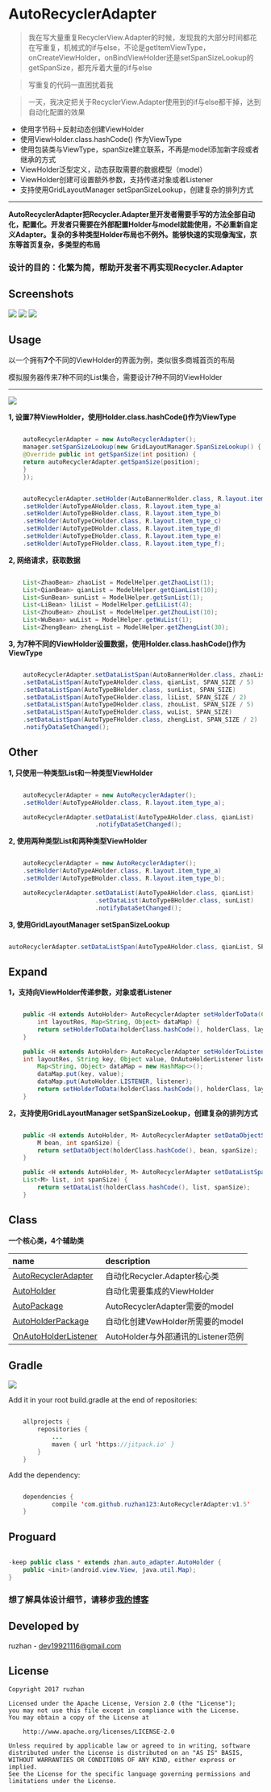 
AutoRecyclerAdapter
===============

>我在写大量重复RecyclerView.Adapter的时候，发现我的大部分时间都花在写重复，机械式的if与else，不论是getItemViewType，onCreateViewHolder，onBindViewHolder还是setSpanSizeLookup的getSpanSize，都充斥着大量的if与else

>写重复的代码一直困扰着我

>一天，我决定把关于RecyclerView.Adapter使用到的if与else都干掉，达到自动化配置的效果


* 使用字节码＋反射动态创建ViewHolder
* 使用ViewHolder.class.hashCode() 作为ViewType
* 使用包装类与ViewType，spanSize建立联系，不再是model添加新字段或者继承的方式
* ViewHolder泛型定义，动态获取需要的数据模型（model）
* ViewHolder创建可设置额外参数，支持传递对象或者Listener
* 支持使用GridLayoutManager setSpanSizeLookup，创建复杂的排列方式

---

**AutoRecyclerAdapter把Recycler.Adapter里开发者需要手写的方法全部自动化，配置化。开发者只需要在外部配置Holder与model就能使用，不必重新自定义Adapter。复杂的多种类型Holder布局也不例外。能够快速的实现像淘宝，京东等首页复杂，多类型的布局**

### 设计的目的：化繁为简，帮助开发者不再实现Recycler.Adapter


Screenshots
------

![](https://github.com/ruzhan123/AutoRecyclerAdapter/raw/master/gif/autos.gif)
![](https://github.com/ruzhan123/AutoRecyclerAdapter/raw/master/gif/tb.png)
![](https://github.com/ruzhan123/AutoRecyclerAdapter/raw/master/gif/jd.png)



Usage
-----

以一个拥有**7个**不同的ViewHolder的界面为例，类似很多商城首页的布局

模拟服务器传来7种不同的List集合，需要设计7种不同的ViewHolder

-----

![](https://github.com/ruzhan123/AutoRecyclerAdapter/raw/master/gif/auto.png)



**1, 设置7种ViewHolder，使用Holder.class.hashCode()作为ViewType**

```java

	autoRecyclerAdapter = new AutoRecyclerAdapter();
	manager.setSpanSizeLookup(new GridLayoutManager.SpanSizeLookup() {
	@Override public int getSpanSize(int position) {
	return autoRecyclerAdapter.getSpanSize(position);
	}
	});


	autoRecyclerAdapter.setHolder(AutoBannerHolder.class, R.layout.item_banner, this)
	.setHolder(AutoTypeAHolder.class, R.layout.item_type_a)
	.setHolder(AutoTypeBHolder.class, R.layout.item_type_b)
	.setHolder(AutoTypeCHolder.class, R.layout.item_type_c)
	.setHolder(AutoTypeDHolder.class, R.layout.item_type_d)
	.setHolder(AutoTypeEHolder.class, R.layout.item_type_e)
	.setHolder(AutoTypeFHolder.class, R.layout.item_type_f);
```

**2, 网络请求，获取数据**

```java

	List<ZhaoBean> zhaoList = ModelHelper.getZhaoList(1);
	List<QianBean> qianList = ModelHelper.getQianList(10);
	List<SunBean> sunList = ModelHelper.getSunList(1);
	List<LiBean> liList = ModelHelper.getLiList(4);
	List<ZhouBean> zhouList = ModelHelper.getZhouList(10);
	List<WuBean> wuList = ModelHelper.getWuList(1);
	List<ZhengBean> zhengList = ModelHelper.getZhengList(30);
```

**3,  为7种不同的ViewHolder设置数据，使用Holder.class.hashCode()作为ViewType**

```java

	autoRecyclerAdapter.setDataListSpan(AutoBannerHolder.class, zhaoList, SPAN_SIZE)
	.setDataListSpan(AutoTypeAHolder.class, qianList, SPAN_SIZE / 5)
	.setDataListSpan(AutoTypeBHolder.class, sunList, SPAN_SIZE)
	.setDataListSpan(AutoTypeCHolder.class, liList, SPAN_SIZE / 2)
	.setDataListSpan(AutoTypeDHolder.class, zhouList, SPAN_SIZE / 5)
	.setDataListSpan(AutoTypeEHolder.class, wuList, SPAN_SIZE)
	.setDataListSpan(AutoTypeFHolder.class, zhengList, SPAN_SIZE / 2)
	.notifyDataSetChanged();
```

Other
------

**1, 只使用一种类型List和一种类型ViewHolder**

```java

	autoRecyclerAdapter = new AutoRecyclerAdapter();
	.setHolder(AutoTypeAHolder.class, R.layout.item_type_a);

	autoRecyclerAdapter.setDataList(AutoTypeAHolder.class, qianList)
						.notifyDataSetChanged();
```

**2, 使用两种类型List和两种类型ViewHolder**

```java

	autoRecyclerAdapter = new AutoRecyclerAdapter();
	.setHolder(AutoTypeAHolder.class, R.layout.item_type_a)
	.setHolder(AutoTypeBHolder.class, R.layout.item_type_b);

	autoRecyclerAdapter.setDataList(AutoTypeAHolder.class, qianList)
						.setDataList(AutoTypeBHolder.class, sunList)
						.notifyDataSetChanged();
```

**3, 使用GridLayoutManager setSpanSizeLookup**

```java

autoRecyclerAdapter.setDataListSpan(AutoTypeAHolder.class, qianList, SPAN_SIZE / 5)
```

Expand
------

**1，支持向ViewHolder传递参数，对象或者Listener**

```java

	public <H extends AutoHolder> AutoRecyclerAdapter setHolderToData(Class<H> holderClass,
	    int layoutRes, Map<String, Object> dataMap) {
	    return setHolderToData(holderClass.hashCode(), holderClass, layoutRes, dataMap);
	}

	public <H extends AutoHolder> AutoRecyclerAdapter setHolderToListener(Class<H> holderClass,
	int layoutRes, String key, Object value, OnAutoHolderListener listener) {
		Map<String, Object> dataMap = new HashMap<>();
		dataMap.put(key, value);
		dataMap.put(AutoHolder.LISTENER, listener);
		return setHolderToData(holderClass.hashCode(), holderClass, layoutRes, dataMap);
	}
```

**2，支持使用GridLayoutManager setSpanSizeLookup，创建复杂的排列方式**

```java

	public <H extends AutoHolder, M> AutoRecyclerAdapter setDataObjectSpan(Class<H> holderClass,
	    M bean, int spanSize) {
	    return setDataObject(holderClass.hashCode(), bean, spanSize);
	}

	public <H extends AutoHolder, M> AutoRecyclerAdapter setDataListSpan(Class<H> holderClass,
	List<M> list, int spanSize) {
		return setDataList(holderClass.hashCode(), list, spanSize);
	}
```


Class
------

**一个核心类，4个辅助类**


| name                                     | description                 |
| :--------------------------------------- | :-------------------------- |
| [AutoRecyclerAdapter](https://github.com/ruzhan123/AutoRecyclerAdapter/blob/master/auto-adapter/src/main/java/zhan/auto_adapter/AutoRecyclerAdapter.java) | 自动化Recycler.Adapter核心类      |
| [AutoHolder](https://github.com/ruzhan123/AutoRecyclerAdapter/blob/master/auto-adapter/src/main/java/zhan/auto_adapter/AutoHolder.java) | 自动化需要集成的ViewHolder          |
| [AutoPackage](https://github.com/ruzhan123/AutoRecyclerAdapter/blob/master/auto-adapter/src/main/java/zhan/auto_adapter/AutoPackage.java) | AutoRecyclerAdapter需要的model |
| [AutoHolderPackage](https://github.com/ruzhan123/AutoRecyclerAdapter/blob/master/auto-adapter/src/main/java/zhan/auto_adapter/AutoHolderPackage.java) | 自动化创建VewHolder所需要的model     |
| [OnAutoHolderListener](https://github.com/ruzhan123/AutoRecyclerAdapter/blob/master/auto-adapter/src/main/java/zhan/auto_adapter/OnAutoHolderListener.java) | AutoHolder与外部通讯的Listener范例  |


Gradle
------


[![](https://jitpack.io/v/ruzhan123/AutoRecyclerAdapter.svg)](https://jitpack.io/#ruzhan123/AutoRecyclerAdapter)

Add it in your root build.gradle at the end of repositories:


```java

	allprojects {
		repositories {
			...
			maven { url 'https://jitpack.io' }
		}
	}
```

Add the dependency:


```java

	dependencies {
	        compile 'com.github.ruzhan123:AutoRecyclerAdapter:v1.5'
	}
```

Proguard
------

```java

-keep public class * extends zhan.auto_adapter.AutoHolder {
    public <init>(android.view.View, java.util.Map);
}
```

### 想了解具体设计细节，请移步[我的博客](https://ruzhan123.github.io/2017/05/05/2017-05-05-23-AutoRecyclerAdapter/)

Developed by
-------

 ruzhan - <a href='javascript:'>dev19921116@gmail.com</a>



License
-------

    Copyright 2017 ruzhan

    Licensed under the Apache License, Version 2.0 (the "License");
    you may not use this file except in compliance with the License.
    You may obtain a copy of the License at
    
        http://www.apache.org/licenses/LICENSE-2.0
    
    Unless required by applicable law or agreed to in writing, software
    distributed under the License is distributed on an "AS IS" BASIS,
    WITHOUT WARRANTIES OR CONDITIONS OF ANY KIND, either express or implied.
    See the License for the specific language governing permissions and
    limitations under the License.
